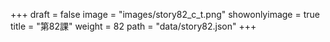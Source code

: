 +++
draft = false 
image = "images/story82_c_t.png" 
showonlyimage = true 
title = "第82課" 
weight = 82 
path = "data/story82.json" 
+++
